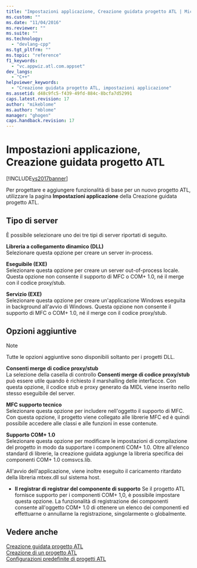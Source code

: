 ```yaml
---
title: "Impostazioni applicazione, Creazione guidata progetto ATL | Microsoft Docs"
ms.custom: ""
ms.date: "11/04/2016"
ms.reviewer: ""
ms.suite: ""
ms.technology: 
  - "devlang-cpp"
ms.tgt_pltfrm: ""
ms.topic: "reference"
f1_keywords: 
  - "vc.appwiz.atl.com.appset"
dev_langs: 
  - "C++"
helpviewer_keywords: 
  - "Creazione guidata progetto ATL, impostazioni applicazione"
ms.assetid: d48c9fc5-f439-49fd-884c-8bcfa7d52991
caps.latest.revision: 17
author: "mikeblome"
ms.author: "mblome"
manager: "ghogen"
caps.handback.revision: 17
---
```

# Impostazioni applicazione, Creazione guidata progetto ATL
[!INCLUDE[vs2017banner](../../assembler/inline/includes/vs2017banner.md)]

Per progettare e aggiungere funzionalità di base per un nuovo progetto ATL, utilizzare la pagina **Impostazioni applicazione** della Creazione guidata progetto ATL.  
  
## Tipo di server  
 È possibile selezionare uno dei tre tipi di server riportati di seguito.  
  
 **Libreria a collegamento dinamico \(DLL\)**  
 Selezionare questa opzione per creare un server in\-process.  
  
 **Eseguibile \(EXE\)**  
 Selezionare questa opzione per creare un server out\-of\-process locale.  Questa opzione non consente il supporto di MFC o COM\+ 1.0,  né il merge con il codice proxy\/stub.  
  
 **Servizio \(EXE\)**  
 Selezionare questa opzione per creare un'applicazione Windows eseguita in background all'avvio di Windows.  Questa opzione non consente il supporto di MFC o COM\+ 1.0, né il merge con il codice proxy\/stub.  
  
## Opzioni aggiuntive  
  
> [!NOTE]
>  Tutte le opzioni aggiuntive sono disponibili soltanto per i progetti DLL.  
  
 **Consenti merge di codice proxy\/stub**  
 La selezione della casella di controllo **Consenti merge di codice proxy\/stub** può essere utile quando è richiesto il marshalling delle interfacce.  Con questa opzione, il codice stub e proxy generato da MIDL viene inserito nello stesso eseguibile del server.  
  
 **MFC supporto tecnico**  
 Selezionare questa opzione per includere nell'oggetto il supporto di MFC.  Con questa opzione, il progetto viene collegato alle librerie MFC ed è quindi possibile accedere alle classi e alle funzioni in esse contenute.  
  
 **Supporto COM\+ 1.0**  
 Selezionare questa opzione per modificare le impostazioni di compilazione del progetto in modo da supportare i componenti COM\+ 1.0.  Oltre all'elenco standard di librerie, la creazione guidata aggiunge la libreria specifica dei componenti COM\+ 1.0 comsvcs.lib.  
  
 All'avvio dell'applicazione, viene inoltre eseguito il caricamento ritardato della libreria mtxex.dll sul sistema host.  
  
-   **Il registrar di registrar del componente di supporto** Se il progetto ATL fornisce supporto per i componenti COM\+ 1,0, è possibile impostare questa opzione.  La funzionalità di registrazione dei componenti consente all'oggetto COM\+ 1.0 di ottenere un elenco dei componenti ed effettuarne o annullarne la registrazione, singolarmente o globalmente.  
  
## Vedere anche  
 [Creazione guidata progetto ATL](../../atl/reference/atl-project-wizard.md)   
 [Creazione di un progetto ATL](../../atl/reference/creating-an-atl-project.md)   
 [Configurazioni predefinite di progetti ATL](../../atl/reference/default-atl-project-configurations.md)